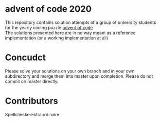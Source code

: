 # advent of code 2020

This repository contains solution attempts of a group of university students for the yearly coding puzzle [advent of code](https://adventofcode.com/)  
The solutions presented here are in no way meant as a reference implementation (or a working implementation at all)

# Concudct
Please solve your solutions on your own branch and in your own subdirectory and merge them into master upon completion. Please do not commit on master directly.

# Contributors
SpellcheckerExtraordinaire
